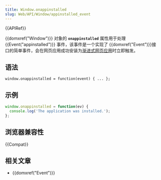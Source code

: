 ```yaml
---
title: Window.onappinstalled
slug: Web/API/Window/appinstalled_event
---
```

{{APIRef}}

{{domxref("Window")}} 对象的 **`onappinstalled`** 属性用于处理 {{Event("appinstalled")}} 事件，该事件是一个实现了 {{domxref("Event")}}接口的简单事件，会在网页应用成功安装为[渐进式网页应用](https://developer.mozilla.org/zh-CN/Apps/Progressive)时立即触发。

## 语法

```plain
window.onappinstalled = function(event) { ... };
```

## 示例

```js
window.onappinstalled = function(ev) {
  console.log('The application was installed.');
};
```

## 浏览器兼容性

{{Compat}}

## 相关文章

- {{domxref("Event")}}

